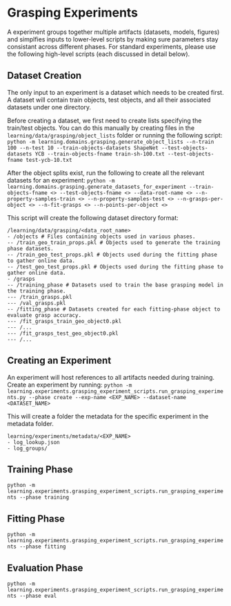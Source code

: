# Grasping Experiments

A experiment groups together multiple artifacts (datasets, models, figures) and simplfies inputs to lower-level scripts by making sure parameters stay consistant across different phases. For standard experiments, please use the following high-level scripts (each discussed in detail below).

## Dataset Creation
The only input to an experiment is a dataset which needs to be created first. A dataset will contain train objects, test objects, and all their associated datasets under one directory. 

Before creating a dataset, we first need to create lists specifying the train/test objects. You can do this manually by creating files in the `learning/data/grasping/object_lists` folder or running the following script:
`python -m learning.domains.grasping.generate_object_lists --n-train 100 --n-test 10 --train-objects-datasets ShapeNet --test-objects-datasets YCB --train-objects-fname train-sh-100.txt --test-objects-fname test-ycb-10.txt`

After the object splits exist, run the following to create all the relevant datasets for an experiment:
`python -m learning.domains.grasping.generate_datasets_for_experiment --train-objects-fname <> --test-objects-fname <> --data-root-name <> --n-property-samples-train <> --n-property-samples-test <> --n-grasps-per-object <> --n-fit-grasps <> --n-points-per-object <>`

This script will create the following dataset directory format:
```
/learning/data/grasping/<data_root_name>
- /objects # Files containing objects used in various phases.
-- /train_geo_train_props.pkl # Objects used to generate the training phase datasets. 
-- /train_geo_test_props.pkl # Objects used during the fitting phase to gather online data.
-- /test_geo_test_props.pkl # Objects used during the fitting phase to gather online data.
- /grasps
-- /training_phase # Datasets used to train the base grasping model in the training phase.
--- /train_grasps.pkl
--- /val_grasps.pkl
-- /fitting_phase # Datasets created for each fitting-phase object to evaluate grasp accuracy.
--- /fit_grasps_train_geo_object0.pkl
--- /...
--- /fit_grasps_test_geo_object0.pkl
--- /...
```

## Creating an Experiment

An experiment will host references to all artifacts needed during training. Create an experiment by running:
`python -m learning.experiments.grasping_experiment_scripts.run_grasping_experiments.py --phase create --exp-name <EXP_NAME> --dataset-name <DATASET_NAME>`

This will create a folder the metadata for the specific experiment in the metadata folder.
```
learning/experiments/metadata/<EXP_NAME>
- log_lookup.json
- log_groups/
```

## Training Phase

`python -m learning.experiments.grasping_experiment_scripts.run_grasping_experiments --phase training`

## Fitting Phase

`python -m learning.experiments.grasping_experiment_scripts.run_grasping_experiments --phase fitting`

## Evaluation Phase

`python -m learning.experiments.grasping_experiment_scripts.run_grasping_experiments --phase eval`